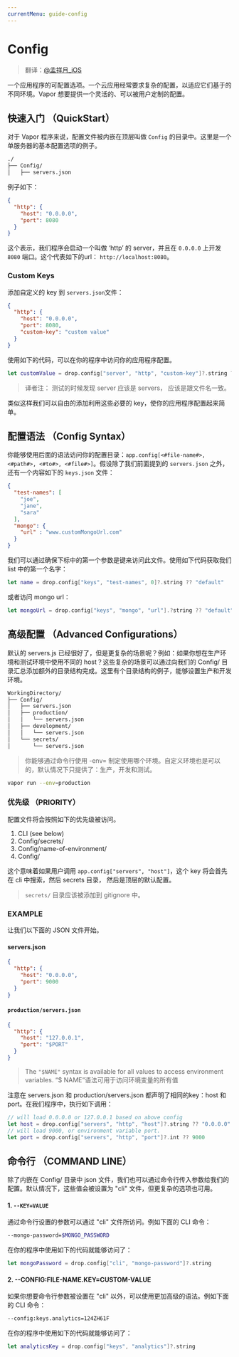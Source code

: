 ```yaml
---
currentMenu: guide-config
---
```


# Config

> 翻译：[@孟祥月_iOS](http://weibo.com/u/1750643861)

一个应用程序的可配置选项。一个云应用经常要求复杂的配置，以适应它们基于的不同环境。Vapor 想要提供一个灵活的、可以被用户定制的配置。

## 快速入门 （QuickStart）

对于 Vapor 程序来说，配置文件被内嵌在顶层叫做 `Config` 的目录中。这里是一个单服务器的基本配置选项的例子。

```bash
./
├── Config/
│   ├── servers.json
```

例子如下：

```JSON
{
  "http": {
    "host": "0.0.0.0",
    "port": 8080
  }
}
```

这个表示，我们程序会启动一个叫做 ‘http’ 的 server，并且在 `0.0.0.0` 上开发 `8080` 端口。这个代表如下的url： `http://localhost:8080`。

### Custom Keys

添加自定义的 key 到 `servers.json`文件：

```JSON
{
  "http": {
    "host": "0.0.0.0",
    "port": 8080,
    "custom-key": "custom value"
  }
}
```

使用如下的代码，可以在你的程序中访问你的应用程序配置。

```swift
let customValue = drop.config["server", "http", "custom-key"]?.string ?? "default"
```
> 译者注： 测试的时候发现 server 应该是 servers， 应该是跟文件名一致。

类似这样我们可以自由的添加利用这些必要的 key，使你的应用程序配置起来简单。


## 配置语法 （Config Syntax）

你能够使用后面的语法访问你的配置目录：`app.config[<#file-name#>, <#path#>, <#to#>, <#file#>]`。假设除了我们前面提到的 `servers.json` 之外，还有一个内容如下的 `keys.json` 文件：

```JSON
{
  "test-names": [
    "joe",
    "jane",
    "sara"
  ],
  "mongo": {
    "url" : "www.customMongoUrl.com"
  }
}
```

我们可以通过确保下标中的第一个参数是键来访问此文件。使用如下代码获取我们 list 中的第一个名字：

```swift
let name = drop.config["keys", "test-names", 0]?.string ?? "default"
```

或者访问 mongo url：

```swift
let mongoUrl = drop.config["keys", "mongo", "url"].?string ?? "default"
```

## 高级配置 （Advanced Configurations）

默认的 servers.js 已经很好了，但是更复杂的场景呢？例如：如果你想在生产环境和测试环境中使用不同的 host？这些复杂的场景可以通过向我们的 Config/ 目录汇总添加额外的目录结构完成。这里有个目录结构的例子，能够设置生产和开发环境。

```bash
WorkingDirectory/
├── Config/
│   ├── servers.json
│   ├── production/
│   │   └── servers.json
│   ├── development/
│   │   └── servers.json
│   └── secrets/
│       └── servers.json
```

> 你能够通过命令行使用 -env= 制定使用哪个环境。自定义环境也是可以的，默认情况下只提供了：生产，开发和测试。

```bash
vapor run --env=production
```

### 优先级 （PRIORITY）

配置文件将会按照如下的优先级被访问。

1. CLI (see below)
2. Config/secrets/
3. Config/name-of-environment/
4. Config/

这个意味着如果用户调用 `app.config["servers", "host"]`，这个 key 将会首先在 cli 中搜索，然后 secrets 目录， 然后是顶层的默认配置。

> `secrets/` 目录应该被添加到 gitignore 中。

### EXAMPLE

让我们以下面的 JSON 文件开始。

#### servers.json

```JSON
{
  "http": {
    "host": "0.0.0.0",
    "port": 9000
  }
}
```

#### `production/servers.json`

```JSON
{
  "http": {
    "host": "127.0.0.1",
    "port": "$PORT"
  }
}
```

> The `"$NAME"` syntax is available for all values to access environment variables.
> “$ NAME”语法可用于访问环境变量的所有值

注意在 servers.json 和 production/servers.json 都声明了相同的key：host 和 port。在我们程序中，执行如下调用：

```swift
// will load 0.0.0.0 or 127.0.0.1 based on above config
let host = drop.config["servers", "http", "host"]?.string ?? "0.0.0.0"
// will load 9000, or environment variable port.
let port = drop.config["servers", "http", "port"]?.int ?? 9000
```

## 命令行 （COMMAND LINE）

除了内嵌在 Config/ 目录中 json 文件，我们也可以通过命令行传入参数给我们的配置。默认情况下，这些值会被设置为 "cli" 文件，但更复杂的选项也可用。

#### 1. `--KEY=VALUE`

通过命令行设置的参数可以通过 "cli" 文件所访问。例如下面的 CLI 命令：

```bash
--mongo-password=$MONGO_PASSWORD
```

在你的程序中使用如下的代码就能够访问了：

```swift
let mongoPassword = drop.config["cli", "mongo-password"]?.string
```

#### 2. --CONFIG:FILE-NAME.KEY=CUSTOM-VALUE

如果你想要命令行参数被设置在 "cli" 以外，可以使用更加高级的语法。例如下面的 CLI 命令：

```bash
--config:keys.analytics=124ZH61F
```

在你的程序中使用如下的代码就能够访问了：

```swift
let analyticsKey = drop.config["keys", "analytics"]?.string
```
